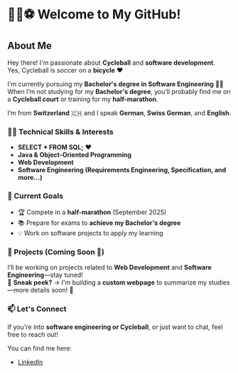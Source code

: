 # 🚴‍♂️⚽ Welcome to My GitHub!  

## About Me  

Hey there! I'm passionate about **Cycleball** and **software development**.  
  Yes, Cycleball is soccer on a **bicycle** ❤️  

I'm currently pursuing my **Bachelor's degree in Software Engineering** 🧑‍🎓  
When I’m not studying for my **Bachelor's degree**, you’ll probably find me on a **Cycleball court** or training for my **half-marathon**.  

I’m from **Switzerland** 🇨🇭 and I speak **German**, **Swiss German**, and **English**.  

### 👨‍💻 Technical Skills & Interests  
- **SELECT * FROM SQL;** ❤️  
- **Java & Object-Oriented Programming**  
- **Web Development**  
- **Software Engineering (Requirements Engineering, Specification, and more...)**  

### 🎯 Current Goals  
- 🏆 Compete in a **half-marathon** (September 2025)  
- 📚 Prepare for exams to **achieve my Bachelor's degree**  
- 💡 Work on software projects to apply my learning  

### 📂 Projects (Coming Soon 🚀)  
I’ll be working on projects related to **Web Development** and **Software Engineering**—stay tuned!  
  🤫 **Sneak peek?** -> I'm building a **custom webpage** to summarize my studies—more details soon! 🤫

### 📫 Let's Connect  
If you're into **software engineering or Cycleball**, or just want to chat, feel free to reach out!  

You can find me here:  
- [LinkedIn](https://www.linkedin.com/in/rogerreuteler)
